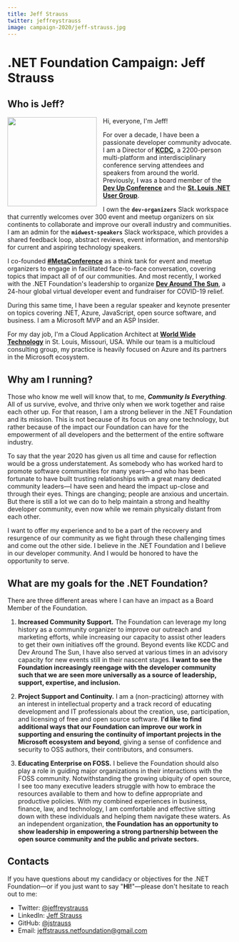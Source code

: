 ```yaml
---
title: Jeff Strauss
twitter: jeffreystrauss
image: campaign-2020/jeff-strauss.jpg
---
```


# .NET Foundation Campaign: Jeff Strauss

## Who is Jeff?
<img style="float: left; max-width: 200px; margin-right: 1em;" src="https://avatars3.githubusercontent.com/u/1766139?s=400&u=2e8523b3da9fb718e08840f02eed192889165be0" width="200" height="200" align="left" />

Hi, everyone, I'm Jeff!

For over a decade, I have been a passionate developer community advocate. I am a Director of **[KCDC](https://twitter.com/kc_dc)**, a 2200-person multi-platform and interdisciplinary conference serving attendees and speakers from around the world. Previously, I was a board member of the **[Dev Up Conference](https://www.devupconf.org/)** and the **[St. Louis .NET User Group](https://www.meetup.com/St-Louis-NET-User-Group/)**.

I own the **`dev-organizers`** Slack workspace that currently welcomes over 300 event and meetup organizers on six continents to collaborate and improve our overall industry and communities. I am an admin for the **`midwest-speakers`** Slack workspace, which provides a shared feedback loop, abstract reviews, event information, and mentorship for current and aspiring technology speakers.

I co-founded **[#MetaConference](https://twitter.com/MetaConfDev/status/1240821198059118594)** as a think tank for event and meetup organizers to engage in facilitated face-to-face conversation, covering topics that impact all of of our communities. And most recently, I worked with the .NET Foundation's leadership to organize **[Dev Around The Sun](https://devaroundthesun.org/)**, a 24-hour global virtual developer event and fundraiser for COVID-19 relief. 

During this same time, I have been a regular speaker and keynote presenter on topics covering .NET, Azure, JavaScript, open source software, and business. I am a Microsoft MVP and an ASP Insider.

For my day job, I'm a Cloud Application Architect at **[World Wide Technology](https://www.wwt.com)** in St. Louis, Missouri, USA. While our team is a multicloud consulting group, my practice is heavily focused on Azure and its partners in the Microsoft ecosystem.

## Why am I running?
Those who know me well will know that, to me, **_Community Is Everything_**. All of us survive, evolve, and thrive only when we work together and raise each other up. For that reason, I am a strong believer in the .NET Foundation and its mission. This is not because of its focus on any one technology, but rather because of the impact our Foundation can have for the empowerment of all developers and the betterment of the entire software industry.

To say that the year 2020 has given us all time and cause for reflection would be a gross understatement. As somebody who has worked hard to promote software communities for many years—and who has been fortunate to have built trusting relationships with a great many dedicated community leaders—I have seen and heard the impact up-close and through their eyes. Things are changing; people are anxious and uncertain. But there is still a lot we can do to help maintain a strong and healthy developer community, even now while we remain physically distant from each other.

I want to offer my experience and to be a part of the recovery and resurgence of our community as we fight through these challenging times and come out the other side. I believe in the .NET Foundation and I believe in our developer community. And I would be honored to have the opportunity to serve.

## What are my goals for the .NET Foundation?
There are three different areas where I can have an impact as a Board Member of the Foundation.

1. **Increased Community Support.** The Foundation can leverage my long history as a community organizer to improve our outreach and marketing efforts, while increasing our capacity to assist other leaders to get their own initiatives off the ground. Beyond events like KCDC and Dev Around The Sun, I have also served at various times in an advisory capacity for new events still in their nascent stages. **I want to see the Foundation increasingly reengage with the developer community such that we are seen more universally as a source of leadership, support, expertise, and inclusion.**

2. **Project Support and Continuity.** I am a (non-practicing) attorney with an interest in intellectual property and a track record of educating development and IT professionals about the creation, use, participation, and licensing of free and open source software. **I'd like to find additional ways that our Foundation can improve our work in supporting and ensuring the continuity of important projects in the Microsoft ecosystem and beyond**, giving a sense of confidence and security to OSS authors, their contributors, and consumers.

3. **Educating Enterprise on FOSS.** I believe the Foundation should also play a role in guiding major organizations in their interactions with the FOSS community. Notwithstanding the growing ubiquity of open source, I see too many executive leaders struggle with how to embrace the resources available to them and how to define appropriate and productive policies. With my combined experiences in business, finance, law, and technology, I am comfortable and effective sitting down with these individuals and helping them navigate these waters. As an independent organization, **the Foundation has an opportunity to show leadership in empowering a strong partnership between the open source community and the public and private sectors.**

## Contacts
If you have questions about my candidacy or objectives for the .NET Foundation—or if you just want to say "**HI!**"—please don't hesitate to reach out to me:

* Twitter: [@jeffreystrauss](https://twitter.com/jeffreystrauss)
* LinkedIn: [Jeff Strauss](https://www.linkedin.com/in/straussjeffrey/)
* GitHub: [@jstrauss](https://github.com/jstrauss)
* Email: jeffstrauss.netfoundation@gmail.com
